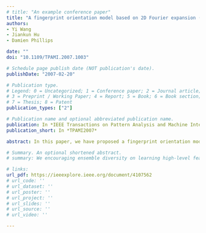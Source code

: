 ```yaml
---
# title: "An example conference paper"
title: "A fingerprint orientation model based on 2D Fourier expansion (FOMFE) and its application to singular-point detection and fingerprint indexing"
authors:
- Yi Wang
- Jiankun Hu
- Damien Phillips

date: ""
doi: "10.1109/TPAMI.2007.1003"

# Schedule page publish date (NOT publication's date).
publishDate: "2007-02-20"

# Publication type.
# Legend: 0 = Uncategorized; 1 = Conference paper; 2 = Journal article;
# 3 = Preprint / Working Paper; 4 = Report; 5 = Book; 6 = Book section;
# 7 = Thesis; 8 = Patent
publication_types: ["2"]

# Publication name and optional abbreviated publication name.
publication: In *IEEE Transactions on Pattern Analysis and Machine Intelligence.*
publication_short: In *TPAMI2007*

abstract: In this paper, we have proposed a fingerprint orientation model based on 2D Fourier expansions (FOMFE) in the phase plane. The FOMFE does not require prior knowledge of singular points (SPs). It is able to describe the overall ridge topology seamlessly, including the SP regions, even for noisy fingerprints. Our statistical experiments on a public database show that the proposed FOMFE can significantly improve the accuracy of fingerprint feature extraction and thus that of fingerprint matching. Moreover, the FOMFE has a low-computational cost and can work very efficiently on large fingerprint databases. The FOMFE provides a comprehensive description for orientation features, which has enabled its beneficial use in feature-related applications such as fingerprint indexing. Unlike most indexing schemes using raw orientation data, we exploit FOMFE model coefficients to generate the feature vector. Our indexing experiments show remarkable results using different fingerprint databases.

# Summary. An optional shortened abstract.
# summary: We encouraging ensemble diversity on learning high-level feature representations and gradient dispersion in simultaneous training of deep ensemble networks.

# links: 
url_pdf: https://ieeexplore.ieee.org/document/4107562
# url_code: ''
# url_dataset: ''
# url_poster: ''
# url_project: ''
# url_slides: ''
# url_source: ''
# url_video: ''

---
```

